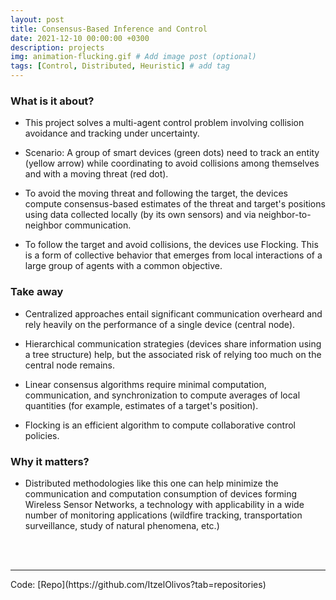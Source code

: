 ```yaml
---
layout: post
title: Consensus-Based Inference and Control
date: 2021-12-10 00:00:00 +0300
description: projects
img: animation-flucking.gif # Add image post (optional)
tags: [Control, Distributed, Heuristic] # add tag
---
```

### What is it about?

* This project solves a multi-agent control problem involving collision avoidance and tracking under uncertainty.

* Scenario: A group of smart devices (green dots) need to track an entity (yellow arrow) while coordinating to avoid collisions among themselves and with a moving threat (red dot). 

* To avoid the moving threat and following the target, the devices compute consensus-based estimates of the threat and target's positions using data collected locally (by its own sensors) and via neighbor-to-neighbor communication.

* To follow the target and avoid collisions, the devices use Flocking. This is a form of collective behavior that emerges from local interactions of a large group of agents with a common objective. 

### Take away

* Centralized approaches entail significant communication overheard and rely heavily on the performance of a single device (central node). 

* Hierarchical communication strategies (devices share information using a tree structure) help, but the associated risk of relying too much on the central node remains. 

* Linear consensus algorithms require minimal computation, communication, and synchronization to compute averages of local quantities (for example, estimates of a target's position).

* Flocking is an efficient algorithm to compute collaborative control policies.

### Why it matters?

* Distributed methodologies like this one can help minimize the communication and computation consumption of devices forming Wireless Sensor Networks, a technology with applicability in a wide number of monitoring applications (wildfire tracking, transportation surveillance, study of natural phenomena, etc.) 

<br>
<br>
<hr />
Code: [Repo](https://github.com/ItzelOlivos?tab=repositories)